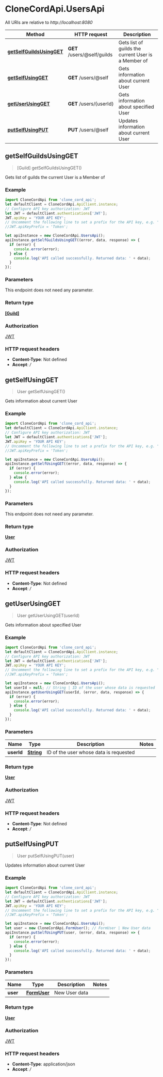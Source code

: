 # CloneCordApi.UsersApi

All URIs are relative to *http://localhost:8080*

Method | HTTP request | Description
------------- | ------------- | -------------
[**getSelfGuildsUsingGET**](UsersApi.md#getSelfGuildsUsingGET) | **GET** /users/@self/guilds | Gets list of guilds the current User is a Member of
[**getSelfUsingGET**](UsersApi.md#getSelfUsingGET) | **GET** /users/@self | Gets information about current User
[**getUserUsingGET**](UsersApi.md#getUserUsingGET) | **GET** /users/{userId} | Gets information about specified User
[**putSelfUsingPUT**](UsersApi.md#putSelfUsingPUT) | **PUT** /users/@self | Updates information about current User



## getSelfGuildsUsingGET

> [Guild] getSelfGuildsUsingGET()

Gets list of guilds the current User is a Member of

### Example

```javascript
import CloneCordApi from 'clone_cord_api';
let defaultClient = CloneCordApi.ApiClient.instance;
// Configure API key authorization: JWT
let JWT = defaultClient.authentications['JWT'];
JWT.apiKey = 'YOUR API KEY';
// Uncomment the following line to set a prefix for the API key, e.g. "Token" (defaults to null)
//JWT.apiKeyPrefix = 'Token';

let apiInstance = new CloneCordApi.UsersApi();
apiInstance.getSelfGuildsUsingGET((error, data, response) => {
  if (error) {
    console.error(error);
  } else {
    console.log('API called successfully. Returned data: ' + data);
  }
});
```

### Parameters

This endpoint does not need any parameter.

### Return type

[**[Guild]**](Guild.md)

### Authorization

[JWT](../README.md#JWT)

### HTTP request headers

- **Content-Type**: Not defined
- **Accept**: */*


## getSelfUsingGET

> User getSelfUsingGET()

Gets information about current User

### Example

```javascript
import CloneCordApi from 'clone_cord_api';
let defaultClient = CloneCordApi.ApiClient.instance;
// Configure API key authorization: JWT
let JWT = defaultClient.authentications['JWT'];
JWT.apiKey = 'YOUR API KEY';
// Uncomment the following line to set a prefix for the API key, e.g. "Token" (defaults to null)
//JWT.apiKeyPrefix = 'Token';

let apiInstance = new CloneCordApi.UsersApi();
apiInstance.getSelfUsingGET((error, data, response) => {
  if (error) {
    console.error(error);
  } else {
    console.log('API called successfully. Returned data: ' + data);
  }
});
```

### Parameters

This endpoint does not need any parameter.

### Return type

[**User**](User.md)

### Authorization

[JWT](../README.md#JWT)

### HTTP request headers

- **Content-Type**: Not defined
- **Accept**: */*


## getUserUsingGET

> User getUserUsingGET(userId)

Gets information about specified User

### Example

```javascript
import CloneCordApi from 'clone_cord_api';
let defaultClient = CloneCordApi.ApiClient.instance;
// Configure API key authorization: JWT
let JWT = defaultClient.authentications['JWT'];
JWT.apiKey = 'YOUR API KEY';
// Uncomment the following line to set a prefix for the API key, e.g. "Token" (defaults to null)
//JWT.apiKeyPrefix = 'Token';

let apiInstance = new CloneCordApi.UsersApi();
let userId = null; // String | ID of the user whose data is requested
apiInstance.getUserUsingGET(userId, (error, data, response) => {
  if (error) {
    console.error(error);
  } else {
    console.log('API called successfully. Returned data: ' + data);
  }
});
```

### Parameters


Name | Type | Description  | Notes
------------- | ------------- | ------------- | -------------
 **userId** | [**String**](.md)| ID of the user whose data is requested | 

### Return type

[**User**](User.md)

### Authorization

[JWT](../README.md#JWT)

### HTTP request headers

- **Content-Type**: Not defined
- **Accept**: */*


## putSelfUsingPUT

> User putSelfUsingPUT(user)

Updates information about current User

### Example

```javascript
import CloneCordApi from 'clone_cord_api';
let defaultClient = CloneCordApi.ApiClient.instance;
// Configure API key authorization: JWT
let JWT = defaultClient.authentications['JWT'];
JWT.apiKey = 'YOUR API KEY';
// Uncomment the following line to set a prefix for the API key, e.g. "Token" (defaults to null)
//JWT.apiKeyPrefix = 'Token';

let apiInstance = new CloneCordApi.UsersApi();
let user = new CloneCordApi.FormUser(); // FormUser | New User data
apiInstance.putSelfUsingPUT(user, (error, data, response) => {
  if (error) {
    console.error(error);
  } else {
    console.log('API called successfully. Returned data: ' + data);
  }
});
```

### Parameters


Name | Type | Description  | Notes
------------- | ------------- | ------------- | -------------
 **user** | [**FormUser**](FormUser.md)| New User data | 

### Return type

[**User**](User.md)

### Authorization

[JWT](../README.md#JWT)

### HTTP request headers

- **Content-Type**: application/json
- **Accept**: */*

